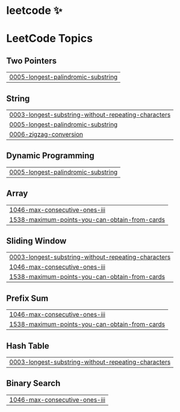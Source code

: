 # leetcode ✨


<!---LeetCode Topics Start-->
# LeetCode Topics
## Two Pointers
|  |
| ------- |
| [0005-longest-palindromic-substring](https://github.com/hrithiknaha/leetcode/tree/master/0005-longest-palindromic-substring) |
## String
|  |
| ------- |
| [0003-longest-substring-without-repeating-characters](https://github.com/hrithiknaha/leetcode/tree/master/0003-longest-substring-without-repeating-characters) |
| [0005-longest-palindromic-substring](https://github.com/hrithiknaha/leetcode/tree/master/0005-longest-palindromic-substring) |
| [0006-zigzag-conversion](https://github.com/hrithiknaha/leetcode/tree/master/0006-zigzag-conversion) |
## Dynamic Programming
|  |
| ------- |
| [0005-longest-palindromic-substring](https://github.com/hrithiknaha/leetcode/tree/master/0005-longest-palindromic-substring) |
## Array
|  |
| ------- |
| [1046-max-consecutive-ones-iii](https://github.com/hrithiknaha/leetcode/tree/master/1046-max-consecutive-ones-iii) |
| [1538-maximum-points-you-can-obtain-from-cards](https://github.com/hrithiknaha/leetcode/tree/master/1538-maximum-points-you-can-obtain-from-cards) |
## Sliding Window
|  |
| ------- |
| [0003-longest-substring-without-repeating-characters](https://github.com/hrithiknaha/leetcode/tree/master/0003-longest-substring-without-repeating-characters) |
| [1046-max-consecutive-ones-iii](https://github.com/hrithiknaha/leetcode/tree/master/1046-max-consecutive-ones-iii) |
| [1538-maximum-points-you-can-obtain-from-cards](https://github.com/hrithiknaha/leetcode/tree/master/1538-maximum-points-you-can-obtain-from-cards) |
## Prefix Sum
|  |
| ------- |
| [1046-max-consecutive-ones-iii](https://github.com/hrithiknaha/leetcode/tree/master/1046-max-consecutive-ones-iii) |
| [1538-maximum-points-you-can-obtain-from-cards](https://github.com/hrithiknaha/leetcode/tree/master/1538-maximum-points-you-can-obtain-from-cards) |
## Hash Table
|  |
| ------- |
| [0003-longest-substring-without-repeating-characters](https://github.com/hrithiknaha/leetcode/tree/master/0003-longest-substring-without-repeating-characters) |
## Binary Search
|  |
| ------- |
| [1046-max-consecutive-ones-iii](https://github.com/hrithiknaha/leetcode/tree/master/1046-max-consecutive-ones-iii) |
<!---LeetCode Topics End-->